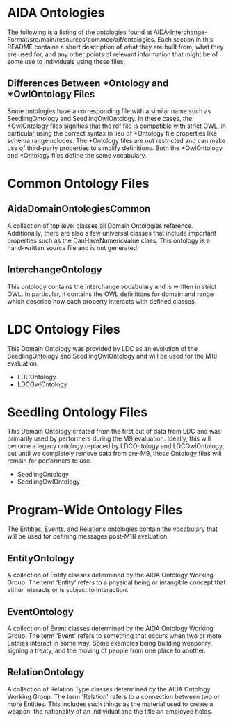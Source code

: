# AIDA Ontologies

The following is a listing of the ontologies found at AIDA-Interchange-Format/src/main/resources/com/ncc/aif/ontologies.
Each section in this README contains a short description of what they are built from, what they are used for,
and any other points of relevant information that might be of some use to individuals using these files.

## Differences Between *Ontology and *OwlOntology Files

Some ontologies have a corresponding file with a similar name such as SeedlingOntology and SeedlingOwlOntology. In these
cases, the *OwlOntology files signifies that the rdf file is compatible with strict OWL, in particular using the correct syntax
in lieu of *Ontology file properties like schema:rangeIncludes. The *Ontology files are not restricted and can make use of third-party properties to simplify definitions.
Both the *OwlOntology and *Ontology files define the same vocabulary.

# Common Ontology Files

## AidaDomainOntologiesCommon

A collection of top level classes all Domain Ontologies reference.  Additionally, there are
also a few universal classes that include important properties such as the CanHaveNumericValue class.  This ontology is
a hand-written source file and is not generated.

## InterchangeOntology

This ontology contains the Interchange vocabulary and is written in strict OWL. In particular, it contains
the OWL definitions for domain and range which describe how each property interacts with defined classes.

# LDC Ontology Files

This Domain Ontology was provided by LDC as an evolution of the SeedlingOntology and SeedlingOwlOntology and will be used for the M18 evaluation.

- LDCOntology
- LDCOwlOntology

# Seedling Ontology Files

This Domain Ontology created from the first cut of data from LDC and was primarily used by performers during the M9 evaluation.
Ideally, this will become a legacy ontology replaced by LDCOntology and LDCOwlOntology, but until we completely remove data from pre-M9, these
Ontology files will remain for performers to use.

- SeedlingOntology
- SeedlingOwlOntology

# Program-Wide Ontology Files

The Entities, Events, and Relations ontologies contain the vocabulary that will be used for defining messages post-M18 evaluation.

## EntityOntology

A collection of Entity classes determined by the AIDA Ontology Working Group. The term 'Entity' refers to
a physical being or intangible concept that either interacts or is subject to interaction.

## EventOntology

A collection of Event classes determined by the AIDA Ontology Working Group. The term 'Event' refers to
something that occurs when two or more Entities interact in some way.  Some examples being building weaponry, signing a
treaty, and the moving of people from one place to another.

## RelationOntology

A collection of Relation Type classes determined by the AIDA Ontology Working Group. The term 'Relation' refers to
a connection between two or more Entities. This includes such things as the material used to create
a weapon, the nationality of an individual and the title an employee holds.
